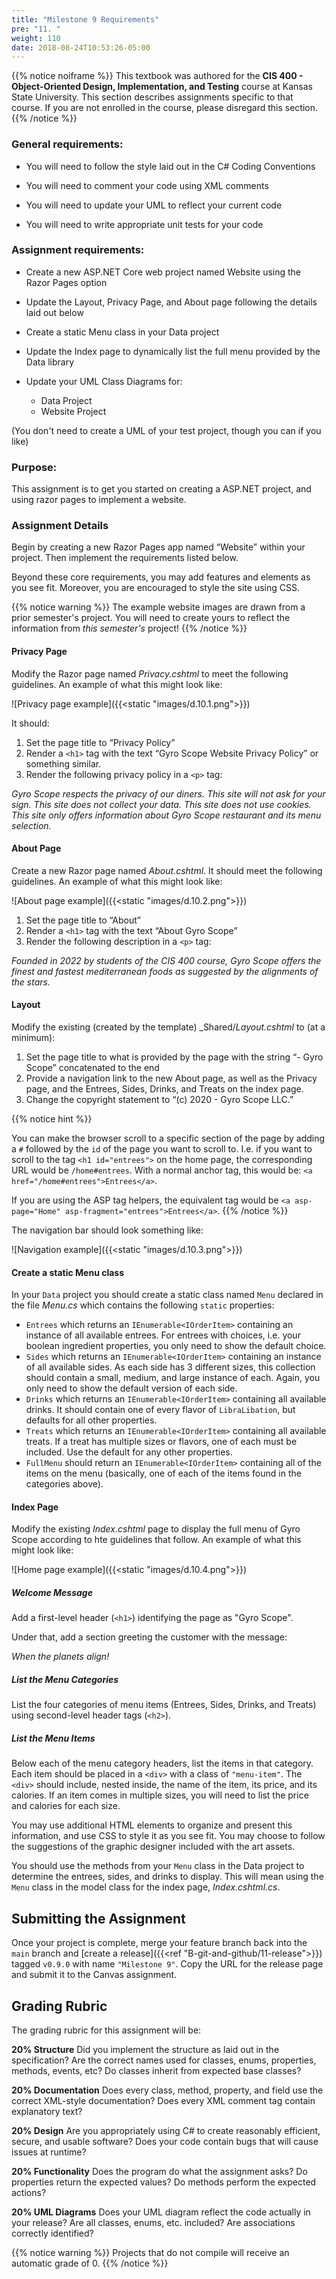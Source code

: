 ```yaml
---
title: "Milestone 9 Requirements"
pre: "11. "
weight: 110
date: 2018-08-24T10:53:26-05:00
---
```



{{% notice noiframe %}}
This textbook was authored for the **CIS 400 - Object-Oriented Design, Implementation, and Testing** course at Kansas State University.  This section describes assignments specific to that course.  If you are not enrolled in the course, please disregard this section.
{{% /notice %}}


### General requirements:

* You will need to follow the style laid out in the C# Coding Conventions

* You will need to comment your code using XML comments

* You will need to update your UML to reflect your current code

* You will need to write appropriate unit tests for your code

### Assignment requirements:

* Create a new ASP.NET Core web project named Website using the Razor Pages option

* Update the Layout, Privacy Page, and About page following the details laid out below

* Create a static Menu class in your Data project

* Update the Index page to dynamically list the full menu provided by the Data library

* Update your UML Class Diagrams for:
  * Data Project
  * Website Project

(You don't need to create a UML of your test project, though you can if you like)

### Purpose:

This assignment is to get you started on creating a ASP.NET project, and using razor pages to implement a website.   

### Assignment Details

Begin by creating a new Razor Pages app named “Website” within your project. Then implement the requirements listed below.

Beyond these core requirements, you may add features and elements as you see fit. Moreover, you are encouraged to style the site using CSS.

{{% notice warning %}}
The example website images are drawn from a prior semester's project.  You will need to create yours to reflect the information from _this semester's_ project!
{{% /notice %}}

#### Privacy Page

Modify the Razor page named _Privacy.cshtml_ to meet the following guidelines. An example of what this might look like:

![Privacy page example]({{<static "images/d.10.1.png">}})

It should:
1. Set the page title to “Privacy Policy”
2. Render a `<h1>` tag with the text “Gyro Scope Website Privacy Policy” or something similar.
3. Render the following privacy policy in a `<p>` tag:

_Gyro Scope respects the privacy of our diners.  This site will not ask for your sign. This site does not collect your data. This site does not use cookies. This site only offers information about Gyro Scope restaurant and its menu selection._

#### About Page 

Create a new Razor page named _About.cshtml_. It should meet the following guidelines. An example of what this might look like:

![About page example]({{<static "images/d.10.2.png">}})

1. Set the page title to “About”
2. Render a `<h1>` tag with the text “About Gyro Scope”
3. Render the following description in a `<p>` tag:

_Founded in 2022 by students of the CIS 400 course, Gyro Scope offers the finest and fastest mediterranean foods as suggested by the alignments of the stars._

#### Layout

Modify the existing (created by the template) _Shared/_Layout.cshtml_ to (at a minimum):

1. Set the page title to what is provided by the page with the string “- Gyro Scope” concatenated to the end
2. Provide a navigation link to the new About page, as well as the Privacy page, and the Entrees, Sides, Drinks, and Treats on the index page.
3. Change the copyright statement to “(c) 2020 - Gyro Scope LLC.”

{{% notice hint %}}

You can make the browser scroll to a specific section of the page by adding a `#` followed by the `id` of the page you want to scroll to.  I.e. if you want to scroll to the tag `<h1 id="entrees">` on the home page, the corresponding URL would be `/home#entrees`.  With a normal anchor tag, this would be: `<a href="/home#entrees">Entrees</a>`.

If you are using the ASP tag helpers, the equivalent tag would be `<a asp-page="Home" asp-fragment="entrees">Entrees</a>`.
{{% /notice %}}

The navigation bar should look something like:

![Navigation example]({{<static "images/d.10.3.png">}})


#### Create a static Menu class
In your `Data` project you should create a static class named `Menu` declared in the file _Menu.cs_ which contains the following `static` properties:

* `Entrees` which returns an `IEnumerable<IOrderItem>` containing an instance of all available entrees.  For entrees with choices, i.e. your boolean ingredient properties, you only need to show the default choice.
* `Sides` which returns an `IEnumerable<IOrderItem>` containing an instance of all available sides.  As each side has 3 different sizes, this collection should contain a small, medium, and large instance of each. Again, you only need to show the default version of each side.
* `Drinks` which returns an `IEnumerable<IOrderItem>` containing all available drinks.  It should contain one of every flavor of `LibraLibation`, but defaults for all other properties.
* `Treats` which returns an `IEnumerable<IOrderItem>` containing all available treats.  If a treat has multiple sizes or flavors, one of each must be included. Use the default for any other properties.
* `FullMenu` should return an `IEnumerable<IOrderItem>` containing all of the items on the menu (basically, one of each of the items found in the categories above).

#### Index Page 

Modify the existing _Index.cshtml_ page to display the full menu of Gyro Scope according to hte guidelines that follow.  An example of what this might look like:

![Home page example]({{<static "images/d.10.4.png">}})

##### Welcome Message
Add a first-level header (`<h1>`) identifying the page as "Gyro Scope".

Under that, add a section greeting the customer with the message:

_When the planets align!_

##### List the Menu Categories
List the four categories of menu items (Entrees, Sides, Drinks, and Treats) using second-level header tags (`<h2>`).

##### List the Menu Items
Below each of the menu category headers, list the items in that category. Each item should be placed in a `<div>` with a class of `"menu-item"`. The `<div>` should include, nested inside, the name of the item, its price, and its calories. If an item comes in multiple sizes, you will need to list the price and calories for each size.

You may use additional HTML elements to organize and present this information, and use CSS to style it as you see fit.  You may choose to follow the suggestions of the graphic designer included with the art assets.

You should use the methods from your `Menu` class in the Data project to determine the entrees, sides, and drinks to display.  This will mean using the `Menu` class in the model class for the index page, _Index.cshtml.cs_.


## Submitting the Assignment

Once your project is complete, merge your feature branch back into the `main` branch and [create a release]({{<ref "B-git-and-github/11-release">}}) tagged `v0.9.0` with name `"Milestone 9"`.  Copy the URL for the release page and submit it to the Canvas assignment.

## Grading Rubric

The grading rubric for this assignment will be:

**20% Structure** Did you implement the structure as laid out in the specification?  Are the correct names used for classes, enums, properties, methods, events, etc?  Do classes inherit from expected base classes?

**20% Documentation** Does every class, method, property, and field use the correct XML-style documentation?  Does every XML comment tag contain explanatory text?

**20% Design** Are you appropriately using C# to create reasonably efficient, secure, and usable software?  Does your code contain bugs that will cause issues at runtime?

**20% Functionality** Does the program do what the assignment asks?  Do properties return the expected values?  Do methods perform the expected actions?

**20% UML Diagrams** Does your UML diagram reflect the code actually in your release?  Are all classes, enums, etc. included?  Are associations correctly identified?

{{% notice warning %}}
Projects that do not compile will receive an automatic grade of 0.
{{% /notice %}}
